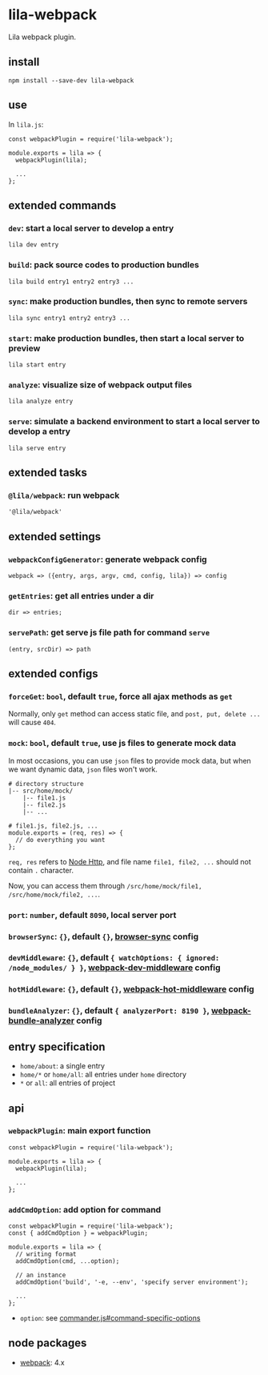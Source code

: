 # lila-webpack

Lila webpack plugin.

## install

```
npm install --save-dev lila-webpack
```

## use

In `lila.js`:

```
const webpackPlugin = require('lila-webpack');

module.exports = lila => {
  webpackPlugin(lila);

  ...
};
```

## extended commands

### `dev`: start a local server to develop a entry

```
lila dev entry
```

### `build`: pack source codes to production bundles

```
lila build entry1 entry2 entry3 ...
```

### `sync`: make production bundles, then sync to remote servers

```
lila sync entry1 entry2 entry3 ...
```

### `start`: make production bundles, then start a local server to preview

```
lila start entry
```

### `analyze`: visualize size of webpack output files

```
lila analyze entry
```

### `serve`: simulate a backend environment to start a local server to develop a entry

```
lila serve entry
```

## extended tasks

### `@lila/webpack`: run webpack

```
'@lila/webpack'
```

## extended settings

### `webpackConfigGenerator`: generate webpack config

```
webpack => ({entry, args, argv, cmd, config, lila}) => config
```

### `getEntries`: get all entries under a dir

```
dir => entries;
```

### `servePath`: get serve js file path for command `serve`

```
(entry, srcDir) => path
```

## extended configs

### `forceGet`: `bool`, default `true`, force all ajax methods as `get`

Normally, only `get` method can access static file, and `post, put, delete ...` will cause `404`.

### `mock`: `bool`, default `true`, use js files to generate mock data

In most occasions, you can use `json` files to provide mock data, but when we want dynamic data, `json` files won't work.

```
# directory structure
|-- src/home/mock/
    |-- file1.js
    |-- file2.js
    |-- ...

# file1.js, file2.js, ...
module.exports = (req, res) => {
  // do everything you want
};
```

`req, res` refers to [Node Http](https://nodejs.org/dist/latest-v8.x/docs/api/http.html), and file name `file1, file2, ...` should not contain `.` character.

Now, you can access them through `/src/home/mock/file1, /src/home/mock/file2, ...`.

### `port`: `number`, default `8090`, local server port

### `browserSync`: `{}`, default `{}`, [browser-sync](https://github.com/BrowserSync/browser-sync) config

### `devMiddleware`: `{}`, default `{ watchOptions: { ignored: /node_modules/ } }`, [webpack-dev-middleware](https://github.com/webpack/webpack-dev-middleware) config

### `hotMiddleware`: `{}`, default `{}`, [webpack-hot-middleware](https://github.com/webpack-contrib/webpack-hot-middleware) config

### `bundleAnalyzer`: `{}`, default `{ analyzerPort: 8190 }`, [webpack-bundle-analyzer](https://github.com/webpack-contrib/webpack-bundle-analyzer) config

## entry specification

- `home/about`: a single entry
- `home/*` or `home/all`: all entries under `home` directory
- `*` or `all`: all entries of project

## api

### `webpackPlugin`: main export function

```
const webpackPlugin = require('lila-webpack');

module.exports = lila => {
  webpackPlugin(lila);

  ...
};
```

### `addCmdOption`: add option for command

```
const webpackPlugin = require('lila-webpack');
const { addCmdOption } = webpackPlugin;

module.exports = lila => {
  // writing format
  addCmdOption(cmd, ...option);

  // an instance
  addCmdOption('build', '-e, --env', 'specify server environment');

  ...
};
```

- `option`: see [commander.js#command-specific-options](https://github.com/tj/commander.js#command-specific-options)

## node packages

- [webpack](https://github.com/webpack/webpack): 4.x
